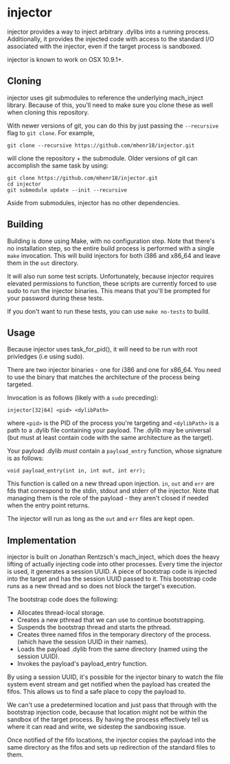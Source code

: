 injector
========

injector provides a way to inject arbitrary .dylibs into a running process.
Additionally, it provides the injected code with access to the standard I/O
associated with the injector, even if the target process is sandboxed.

injector is known to work on OSX 10.9.1+.

Cloning
-------

injector uses git submodules to reference the underlying mach_inject library.
Because of this, you'll need to make sure you clone these as well when cloning
this repository.

With newer versions of git, you can do this by just passing the `--recursive`
flag to `git clone`. For example,

    git clone --recursive https://github.com/mhenr18/injector.git

will clone the repository + the submodule. Older versions of git can accomplish
the same task by using:

    git clone https://github.com/mhenr18/injector.git
	cd injector
	git submodule update --init --recursive

Aside from submodules, injector has no other dependencies.

Building
--------

Building is done using Make, with no configuration step. Note that there's no
installation step, so the entire build process is performed with a single 
`make` invocation. This will build injectors for both i386 and x86_64 and leave
them in the `out` directory.

It will also run some test scripts. Unfortunately, because injector requires
elevated permissions to function, these scripts are currently forced to use
sudo to run the injector binaries. This means that you'll be prompted for your
password during these tests.

If you don't want to run these tests, you can use `make no-tests` to build.

Usage
-----

Because injector uses task_for_pid(), it will need to be run with root
privledges (i.e using sudo).

There are two injector binaries - one for i386 and one for x86_64.
You need to use the binary that matches the architecture of the process
being targeted.

Invocation is as follows (likely with a `sudo` preceding):

    injector[32|64] <pid> <dylibPath>

where `<pid>` is the PID of the process you're targeting and `<dylibPath>`
is a path to a .dylib file containing your payload. The .dylib may be
universal (but must at least contain code with the same architecture
as the target).

Your payload .dylib *must* contain a `payload_entry` function, whose signature
is as follows:

    void payload_entry(int in, int out, int err);

This function is called on a new thread upon injection. `in`, `out` and `err`
are fds that correspond to the stdin, stdout and stderr of the injector. Note
that managing them is the role of the payload - they aren't closed if needed
when the entry point returns.

The injector will run as long as the `out` and `err` files are kept open.

Implementation
--------------

injector is built on Jonathan Rentzsch's mach_inject, which does the heavy
lifting of actually injecting code into other processes. Every time the
injector is used, it generates a session UUID. A piece of bootstrap code
is injected into the target and has the session UUID passed to it. This
bootstrap code runs as a new thread and so does not block the target's
execution.

The bootstrap code does the following:

- Allocates thread-local storage.
- Creates a new pthread that we can use to continue bootstrapping.
- Suspends the bootstrap thread and starts the pthread.
- Creates three named fifos in the temporary directory of the process.
  (which have the session UUID in their names).
- Loads the payload .dylib from the same directory (named using the
  session UUID).
- Invokes the payload's payload_entry function.

By using a session UUID, it's possible for the injector binary to watch the
file system event stream and get notified when the payload has created the
fifos. This allows us to find a safe place to copy the payload to.

We can't use a predetermined location and just pass that through with the 
bootstrap injection code, because that location might not be within the
sandbox of the target process. By having the process effectively tell us 
where it can read and write, we sidestep the sandboxing issue.

Once notified of the fifo locations, the injector copies the payload into
the same directory as the fifos and sets up redirection of the standard files
to them.
